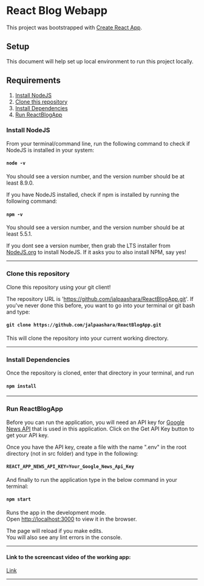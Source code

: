 # React Blog Webapp
This project was bootstrapped with [Create React App](https://github.com/facebook/create-react-app).

## Setup

This document will help set up local environment to run this project locally.

## Requirements
1. [Install NodeJS](#install-nodejs)
2. [Clone this repository](#clone-this-repository)
3. [Install Dependencies](#install-dependencies)
4. [Run ReactBlogApp](#run-reactblogapp)


### Install NodeJS
From your terminal/command line, run the following command to check if NodeJS is installed in your system:
#### `node -v`
You should see a version number, and the version number should be at least 8.9.0.

If you have NodeJS installed, check if npm is installed by running the following command:
#### `npm -v`

You should see a version number, and the version number should be at least 5.5.1.

If you dont see a version number, then grab the LTS installer from [NodeJS.org](https://nodejs.org/en/) to install NodeJS. If it asks you to also install NPM, say yes!
<hr>

### Clone this repository
 Clone this repository using your git client!

The repository URL is 'https://github.com/jalpaashara/ReactBlogApp.git'. If you've never done this before, you want to go into your terminal or git bash and type:
#### `git clone https://github.com/jalpaashara/ReactBlogApp.git`

This will clone the repository into your current working directory.

<hr>

### Install Dependencies
Once the repository is cloned, enter that directory in your terminal, and run
#### `npm install`

<hr>


### Run ReactBlogApp
Before you can run the application, you will need an API key for [Google News API](https://newsapi.org/) that is used in this application. Click on the Get API Key button to get your API key.

Once you have the API key, create a file with the name ".env" in the root directory (not in src folder) and type in the following:
#### `REACT_APP_NEWS_API_KEY=Your_Google_News_Api_Key`

And finally to run the application type in the below command in your terminal:
#### `npm start`

Runs the app in the development mode.<br />
Open [http://localhost:3000](http://localhost:3000) to view it in the browser.

The page will reload if you make edits.<br />
You will also see any lint errors in the console.

<hr>

#### Link to the screencast video of the working app:
[Link](https://screencast-o-matic.com/embed?sc=cqXZhKU4iT&v=5&ff=1%20allowfullscreen=true)

<hr>
